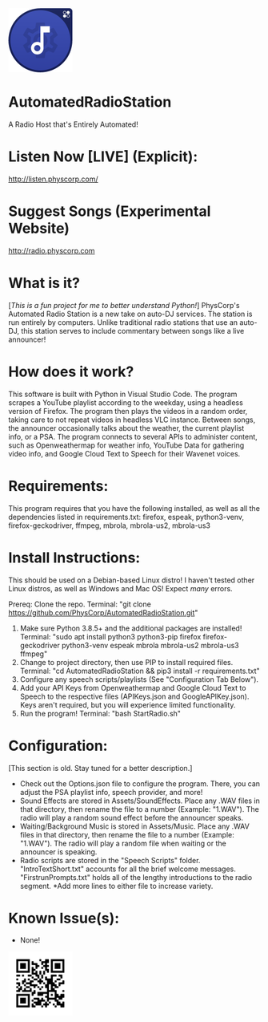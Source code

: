<img src="https://github.com/PhysCorp/AutomatedRadioStation/blob/main/Icon.png" width="128" height="128">

# AutomatedRadioStation
A Radio Host that's Entirely Automated!

# Listen Now [LIVE] (Explicit):
http://listen.physcorp.com/

# Suggest Songs (Experimental Website)
http://radio.physcorp.com

# What is it?
[*This is a fun project for me to better understand Python!*]
PhysCorp's Automated Radio Station is a new take on auto-DJ services. The station is run entirely by computers. Unlike traditional radio stations that use an auto-DJ, this station serves to include commentary between songs like a live announcer!

# How does it work?
This software is built with Python in Visual Studio Code. The program scrapes a YouTube playlist according to the weekday, using a headless version of Firefox. The program then plays the videos in a random order, taking care to not repeat videos in headless VLC instance. Between songs, the announcer occasionally talks about the weather, the current playlist info, or a PSA. The program connects to several APIs to administer content, such as Openweathermap for weather info, YouTube Data for gathering video info, and Google Cloud Text to Speech for their Wavenet voices.

# Requirements:
This program requires that you have the following installed, as well as all the dependencies listed in requirements.txt:
firefox, espeak, python3-venv, firefox-geckodriver, ffmpeg, mbrola, mbrola-us2, mbrola-us3

# Install Instructions:
This should be used on a Debian-based Linux distro! I haven't tested other Linux distros, as well as Windows and Mac OS! Expect *many* errors.

Prereq: Clone the repo. Terminal: "git clone https://github.com/PhysCorp/AutomatedRadioStation.git"

1) Make sure Python 3.8.5+ and the additional packages are installed! Terminal: "sudo apt install python3 python3-pip firefox firefox-geckodriver python3-venv espeak mbrola mbrola-us2 mbrola-us3 ffmpeg"
2) Change to project directory, then use PIP to install required files. Terminal: "cd AutomatedRadioStation && pip3 install -r requirements.txt"
3) Configure any speech scripts/playlists (See "Configuration Tab Below").
4) Add your API Keys from Openweathermap and Google Cloud Text to Speech to the respective files (APIKeys.json and GoogleAPIKey.json). Keys aren't required, but you will experience limited functionality.
5) Run the program! Terminal: "bash StartRadio.sh"

# Configuration:
[This section is old. Stay tuned for a better description.]
+ Check out the Options.json file to configure the program. There, you can adjust the PSA playlist info, speech provider, and more!
+ Sound Effects are stored in Assets/SoundEffects. Place any .WAV files in that directory, then rename the file to a number (Example: "1.WAV"). The radio will play a random sound effect before the announcer speaks.
+ Waiting/Background Music is stored in Assets/Music. Place any .WAV files in that directory, then rename the file to a number (Example: "1.WAV"). The radio will play a random file when waiting or the announcer is speaking.
+ Radio scripts are stored in the "Speech Scripts" folder. "IntroTextShort.txt" accounts for all the brief welcome messages. "FirstrunPrompts.txt" holds all of the lengthy introductions to the radio segment.
*Add more lines to either file to increase variety.

# Known Issue(s):
- None!

<img src="https://github.com/PhysCorp/AutomatedRadioStation/blob/main/frame.png" width="128" height="128">
